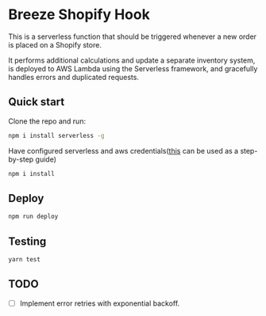 # Breeze Shopify Hook

This is a serverless function that should be triggered whenever a new order is placed on a Shopify store.

It performs additional calculations and update a separate inventory system,
is deployed to AWS Lambda using the Serverless framework, and gracefully handles errors and duplicated requests.

## Quick start

Clone the repo and run:

```bash
npm i install serverless -g
```

Have configured serverless and aws
credentials([this](https://stackify.com/aws-lambda-with-node-js-a-complete-getting-started-guide/) can be used as a step-by-step guide)

```bash
npm i install
```

## Deploy

```bash
npm run deploy
```

## Testing

```bash
yarn test
```

## TODO

- [ ] Implement error retries with exponential backoff.
